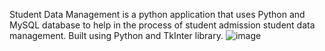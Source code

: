 Student Data Management is a python application that uses Python and MySQL database to help in the process of student admission student data management.
Built using Python and TkInter library.
![image](https://github.com/PotnuruPavithra/sdm/assets/140188160/c5a2d3f6-8465-43b8-8c79-f400976d20bc)
